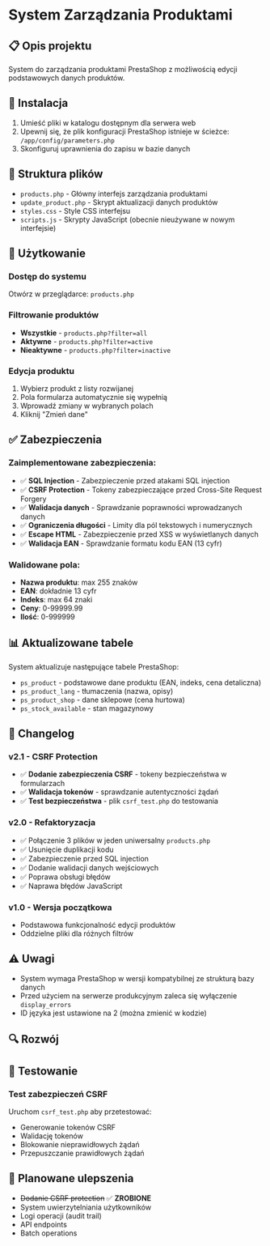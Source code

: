 # System Zarządzania Produktami

## 📋 Opis projektu

System do zarządzania produktami PrestaShop z możliwością edycji podstawowych danych produktów.

## 🔧 Instalacja

1. Umieść pliki w katalogu dostępnym dla serwera web
2. Upewnij się, że plik konfiguracji PrestaShop istnieje w ścieżce: `/app/config/parameters.php`
3. Skonfiguruj uprawnienia do zapisu w bazie danych

## 📁 Struktura plików

- `products.php` - Główny interfejs zarządzania produktami
- `update_product.php` - Skrypt aktualizacji danych produktów
- `styles.css` - Style CSS interfejsu
- `scripts.js` - Skrypty JavaScript (obecnie nieużywane w nowym interfejsie)

## 🚀 Użytkowanie

### Dostęp do systemu
Otwórz w przeglądarce: `products.php`

### Filtrowanie produktów
- **Wszystkie** - `products.php?filter=all`
- **Aktywne** - `products.php?filter=active`  
- **Nieaktywne** - `products.php?filter=inactive`

### Edycja produktu
1. Wybierz produkt z listy rozwijanej
2. Pola formularza automatycznie się wypełnią
3. Wprowadź zmiany w wybranych polach
4. Kliknij "Zmień dane"

## ✅ Zabezpieczenia

### Zaimplementowane zabezpieczenia:
- ✅ **SQL Injection** - Zabezpieczenie przed atakami SQL injection
- ✅ **CSRF Protection** - Tokeny zabezpieczające przed Cross-Site Request Forgery
- ✅ **Walidacja danych** - Sprawdzanie poprawności wprowadzanych danych
- ✅ **Ograniczenia długości** - Limity dla pól tekstowych i numerycznych
- ✅ **Escape HTML** - Zabezpieczenie przed XSS w wyświetlanych danych
- ✅ **Walidacja EAN** - Sprawdzanie formatu kodu EAN (13 cyfr)

### Walidowane pola:
- **Nazwa produktu**: max 255 znaków
- **EAN**: dokładnie 13 cyfr
- **Indeks**: max 64 znaki
- **Ceny**: 0-99999.99
- **Ilość**: 0-999999

## 📊 Aktualizowane tabele

System aktualizuje następujące tabele PrestaShop:
- `ps_product` - podstawowe dane produktu (EAN, indeks, cena detaliczna)
- `ps_product_lang` - tłumaczenia (nazwa, opisy)
- `ps_product_shop` - dane sklepowe (cena hurtowa)
- `ps_stock_available` - stan magazynowy

## 🔄 Changelog

### v2.1 - CSRF Protection
- ✅ **Dodanie zabezpieczenia CSRF** - tokeny bezpieczeństwa w formularzach
- ✅ **Walidacja tokenów** - sprawdzanie autentyczności żądań
- ✅ **Test bezpieczeństwa** - plik `csrf_test.php` do testowania

### v2.0 - Refaktoryzacja
- ✅ Połączenie 3 plików w jeden uniwersalny `products.php`
- ✅ Usunięcie duplikacji kodu
- ✅ Zabezpieczenie przed SQL injection
- ✅ Dodanie walidacji danych wejściowych
- ✅ Poprawa obsługi błędów
- ✅ Naprawa błędów JavaScript

### v1.0 - Wersja początkowa
- Podstawowa funkcjonalność edycji produktów
- Oddzielne pliki dla różnych filtrów

## ⚠️ Uwagi

- System wymaga PrestaShop w wersji kompatybilnej ze strukturą bazy danych
- Przed użyciem na serwerze produkcyjnym zaleca się wyłączenie `display_errors`
- ID języka jest ustawione na 2 (można zmienić w kodzie)

## 🔍 Rozwój

## 🧪 Testowanie

### Test zabezpieczeń CSRF
Uruchom `csrf_test.php` aby przetestować:
- Generowanie tokenów CSRF
- Walidację tokenów
- Blokowanie nieprawidłowych żądań
- Przepuszczanie prawidłowych żądań

## 🔮 Planowane ulepszenia

- ~~Dodanie CSRF protection~~ ✅ **ZROBIONE**
- System uwierzytelniania użytkowników
- Logi operacji (audit trail)
- API endpoints
- Batch operations